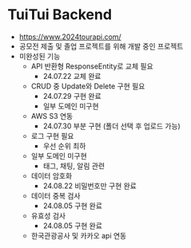 # TuiTui Backend
- https://www.2024tourapi.com/
- 공모전 제출 및 졸업 프로젝트를 위해 개발 중인 프로젝트
- 미완성된 기능
    - API 반환형 ResponseEntity로 교체 필요
      - 24.07.22 교체 완료
    - CRUD 중 Update와 Delete 구현 필요
      - 24.07.29 구현 완료
      - 일부 도메인 미구현
    - AWS S3 연동
      - 24.07.30 부분 구현 (폴더 선택 후 업로드 가능)
    - 로그 구현 필요
      - 우선 순위 최하
    - 일부 도메인 미구현
      - 태그, 채팅, 알림 관련
    - 데이터 암호화
      - 24.08.22 비밀번호만 구현 완료
    - 데이터 중복 검사
      - 24.08.05 구현 완료
    - 유효성 검사
      - 24.08.05 구현 완료
    - 한국관광공사 및 카카오 api 연동